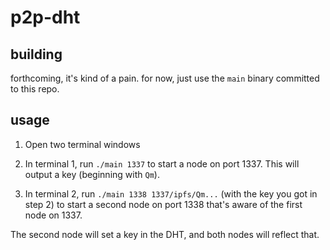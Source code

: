# p2p-dht

## building

forthcoming, it's kind of a pain.  for now, just use the `main` binary committed to this repo.

## usage

1. Open two terminal windows

2. In terminal 1, run `./main 1337` to start a node on port 1337.  This will output a key (beginning with `Qm`).

3. In terminal 2, run `./main 1338 1337/ipfs/Qm...` (with the key you got in step 2) to start a second node on port 1338 that's aware of the first node on 1337.

The second node will set a key in the DHT, and both nodes will reflect that.
